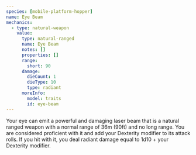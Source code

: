 ```yaml
---
species: [mobile-platform-hopper]
name: Eye Beam
mechanics:
  - type: natural-weapon
    value:
      type: natural-ranged
      name: Eye Beam
      notes: []
      properties: []
      range:
        short: 90
      damage:
        dieCount: 1
        dieType: 10
        type: radiant
      moreInfo:
        model: traits
        id: eye-beam
---
```

Your eye can emit a powerful and damaging laser beam that is a natural ranged weapon with a normal range of 36m (90ft)
and no long range. You are considered proficient with it and add your Dexterity modifier to its attack rolls. If you
hit with it, you deal radiant damage equal to 1d10 + your Dexterity modifier.
